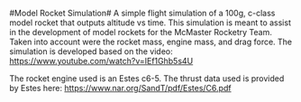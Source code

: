 #Model Rocket Simulation#
A simple flight simulation of a 100g, c-class model rocket 
that outputs altitude vs time. This simulation is meant to 
assist in the development of model rockets for the McMaster 
Rocketry Team. Taken into account were the rocket mass, engine
mass, and drag force. The simulation is developed based on the
video:
https://www.youtube.com/watch?v=IEf1Ghb5s4U

The rocket engine used is an Estes c6-5. The thrust data used 
is provided by Estes here: 
https://www.nar.org/SandT/pdf/Estes/C6.pdf